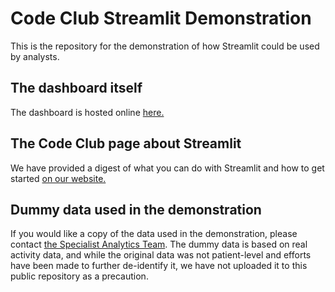 # Code Club Streamlit Demonstration

This is the repository for the demonstration of how Streamlit could be used by analysts.

## The dashboard itself

The dashboard is hosted online [here.]()

## The Code Club page about Streamlit

We have provided a digest of what you can do with Streamlit and how to get started [on our website.](https://nhs-south-central-and-west.github.io/code-club/sessions/10-streamlit/)

## Dummy data used in the demonstration

If you would like a copy of the data used in the demonstration, please contact [the Specialist Analytics Team](mailto:scwcsu.analytics.specialist@nhs.net). The dummy data is based on real activity data, and while the original data was not patient-level and efforts have been made to further de-identify it, we have not uploaded it to this public repository as a precaution. 